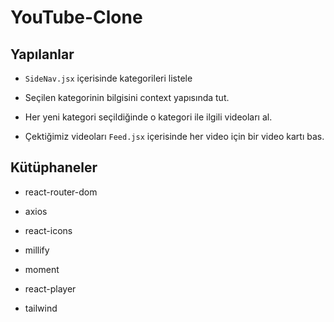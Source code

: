 # YouTube-Clone

## Yapılanlar

- `SideNav.jsx` içerisinde kategorileri listele

- Seçilen kategorinin bilgisini context yapısında tut.

- Her yeni kategori seçildiğinde o kategori ile ilgili videoları al.

- Çektiğimiz videoları `Feed.jsx` içerisinde her video için bir video kartı bas.

## Kütüphaneler

- react-router-dom

- axios

- react-icons

- millify

- moment

- react-player

- tailwind
